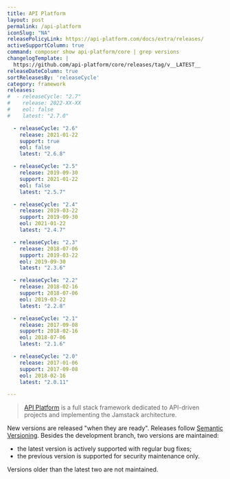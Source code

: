 ```yaml
---
title: API Platform
layout: post
permalink: /api-platform
iconSlug: "NA"
releasePolicyLink: https://api-platform.com/docs/extra/releases/
activeSupportColumn: true
command: composer show api-platform/core | grep versions
changelogTemplate: |
  https://github.com/api-platform/core/releases/tag/v__LATEST__
releaseDateColumn: true
sortReleasesBy: 'releaseCycle'
category: framework
releases:
#  - releaseCycle: "2.7"
#    release: 2022-XX-XX
#    eol: false
#    latest: "2.7.0"

  - releaseCycle: "2.6"
    release: 2021-01-22
    support: true
    eol: false
    latest: "2.6.8"

  - releaseCycle: "2.5"
    release: 2019-09-30
    support: 2021-01-22
    eol: false
    latest: "2.5.7"

  - releaseCycle: "2.4"
    release: 2019-03-22
    support: 2019-09-30
    eol: 2021-01-22
    latest: "2.4.7"

  - releaseCycle: "2.3"
    release: 2018-07-06
    support: 2019-03-22
    eol: 2019-09-30
    latest: "2.3.6"

  - releaseCycle: "2.2"
    release: 2018-02-16
    support: 2018-07-06
    eol: 2019-03-22
    latest: "2.2.8"

  - releaseCycle: "2.1"
    release: 2017-09-08
    support: 2018-02-16
    eol: 2018-07-06
    latest: "2.1.6"

  - releaseCycle: "2.0"
    release: 2017-01-06
    support: 2017-09-08
    eol: 2018-02-16
    latest: "2.0.11"

---
```


> [API Platform](https://api-platform.com/) is a full stack framework dedicated to API-driven projects and implementing the Jamstack architecture.

New versions are released "when they are ready". Releases follow [Semantic Versioning](https://semver.org/). Besides the development branch, two versions are maintained:

- the latest version is actively supported with regular bug fixes;
- the previous version is supported for security maintenance only.

Versions older than the latest two are not maintained.
